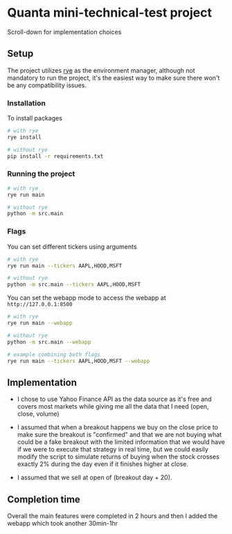 # Quanta mini-technical-test project

Scroll-down for implementation choices

## Setup

The project utilizes [rye](https://rye.astral.sh/guide/installation/) as the environment manager, although not mandatory to run the project, it's the easiest way to make sure there won't be any compatibility issues.

### Installation

To install packages

```bash
# with rye
rye install

# without rye
pip install -r requirements.txt
```

### Running the project

```bash
# with rye
rye run main

# without rye
python -m src.main

```

### Flags

You can set different tickers using arguments

```bash
# with rye
rye run main --tickers AAPL,HOOD,MSFT

# without rye
python -m src.main --tickers AAPL,HOOD,MSFT
```

You can set the webapp mode to access the webapp at `http://127.0.0.1:8500`

```bash
# with rye
rye run main --webapp

# without rye
python -m src.main --webapp

# example combining both flags
rye run main --tickers AAPL,HOOD,MSFT --webapp
```

## Implementation

- I chose to use Yahoo Finance API as the data source as it's free and covers most markets while giving me all the data that I need (open, close, volume)

- I assumed that when a breakout happens we buy on the close price to make sure the breakout is "confirmed" and that we are not buying what could be a fake breakout with the limited information that we would have if we were to execute that strategy in real time, but we could easily modify the script to simulate returns of buying when the stock crosses exactly 2% during the day even if it finishes higher at close.

- I assumed that we sell at open of (breakout day + 20).

## Completion time

Overall the main features were completed in 2 hours and then I added the webapp which took another 30min-1hr
